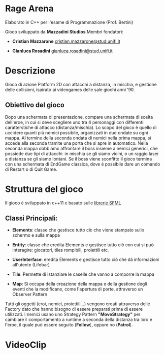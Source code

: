 # Rage Arena
Elaborato in C++ per l'esame di Programmazione (Prof. Bertini)

Gioco sviluppato da **Mazzadini Studios**
Membri fondatori: 
* **Cristian Mazzarone**  <cristian.mazzarone@stud.unifi.it>

* **Gianluca Rosadini** <gianluca.rosadini@stud.unifi.it>

# Descrizione
Gioco di azione Platform 2D con attacchi a distanza, in mischia, e gestione delle collisioni, ispirato ai videogames delle sale giochi anni '90.

## Obiettivo del gioco

Dopo una schermata di presentazione, compare una schermata di scelta dell'eroe, in cui si deve scegliere uno tra 4 personaggi con differenti caratterstiche di attacco (distanza/mischia). 
Lo scopo del gioco è quello di uccidere quanti più nemici possibile, organizzati in due ondate su ogni mappa. 
Al termine della seconda ondata di nemici nella prima mappa, si accede alla seconda tramite una porta che si apre in automatico.
Nella seconda mappa dobbiamo affrontare il boss insieme a nemici generici, che possiede due tipi di attacchi: in mischia se gli siamo vicini, o un raggio laser a distanza se gli siamo lontani.
Se il boss viene sconfitto il gioco termina con una schermata di EndGame classica, dove è possibile dare un comando di Restart o di Quit Game. 


# Struttura del gioco
Il gioco è sviluppato in c++11 e basato sulle [librerie SFML](www.sfml-dev.org)

## Classi Principali:

* **Elements**: classe che gestisce tutto ciò che viene stampato sullo schermo e sulla mappa

* **Entity**: classe che eredita Elements e gestisce tutto ciò con cui si può interagire: giocatori, tiles rompibili, proiettili etc.

* **UserInterface**: eredita Elements e gestisce tutto ciò che dà informazioni all'utente (Lifebar)

* **Tile**: Permette di istanziare le caselle che vanno a comporre la mappa 

* **Map**: Si occupa della creazione della mappa e della gestione degli eventi che la modificano, come l'apertura di porte, attraverso un Observer Pattern

Tutti gli oggetti (eroi, nemici, proiettili...) vengono creati attraverso delle Factory dato che hanno bisogno di essere preparati prima di essere utilizzati. 
I nemici usano uno Strategy Pattern **"MoveStrategy"** per cambiare il comportamento a runtime a seconda della distanza tra loro e l'eroe, il quale può essere seguito (**Follow**), oppure no (**Patrol**).

# VideoClip



